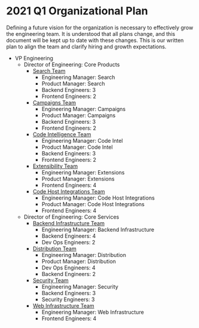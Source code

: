 # 2021 Q1 Organizational Plan

Defining a future vision for the organization is necessary to effectively grow the engineering team. It is understood that all plans change, and this document will be kept up to date with these changes. This is our written plan to align the team and clarify hiring and growth expectations.

- VP Engineering
  - Director of Engineering: Core Products
    - [Search Team](search/index.md)
      - Engineering Manager: Search
      - Product Manager: Search
      - Backend Engineers: 3
      - Frontend Engineers: 2
    - [Campaigns Team](campaigns/index.md)
      - Engineering Manager: Campaigns
      - Product Manager: Campaigns
      - Backend Engineers: 3
      - Frontend Engineers: 2
    - [Code Intelligence Team](code-intelligence/index.md)
      - Engineering Manager: Code Intel
      - Product Manager: Code Intel
      - Backend Engineers: 3
      - Frontend Engineers: 2
    - [Extensibility Team](extensibility/index.md)
      - Engineering Manager: Extensions
      - Product Manager: Extensions
      - Frontend Engineers: 4
    - [Code Host Integrations Team](code-host-integrations/index.md)
      - Engineering Manager: Code Host Integrations
      - Product Manager: Code Host Integrations
      - Frontend Engineers: 4
  - Director of Engineering: Core Services
    - [Backend Infrastructure Team](backend-infrastructure/index.md)
      - Engineering Manager: Backend Infrastructure
      - Backend Engineers: 4
      - Dev Ops Engineers: 2
    - [Distribution Team](distribution/index.md)
      - Engineering Manager: Distribution
      - Product Manager: Distribution
      - Dev Ops Engineers: 4
      - Backend Engineers: 2
    - [Security Team](security/index.md)
      - Engineering Manager: Security
      - Backend Engineers: 3
      - Security Engineers: 3
    - [Web Infrastructure Team](web-infrastructure/index.md)
      - Engineering Manager: Web Infrastructure
      - Frontend Engineers: 4
